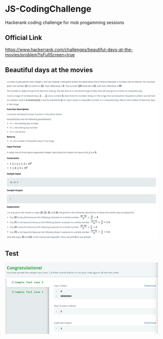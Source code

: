 # JS-CodingChallenge
Hackerank coding challenge for mob progamming sessions

## Official Link
https://www.hackerrank.com/challenges/beautiful-days-at-the-movies/problem?isFullScreen=true

## Beautiful days at the movies
![](./screenShoot.png)

## Test
![](./Test.png)